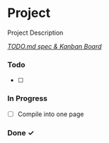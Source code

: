 # Project

Project Description

<em>[TODO.md spec & Kanban Board](https://bit.ly/3fCwKfM)</em>

### Todo

- [ ]   

### In Progress

- [ ] Compile into one page  

### Done ✓


